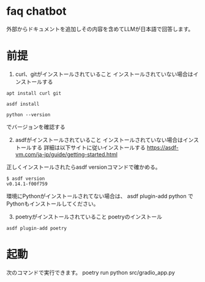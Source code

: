 # faq chatbot
外部からドキュメントを追加しその内容を含めてLLMが日本語で回答します。

# 前提
1. curl、gitがインストールされていること
インストールされていない場合はインストールする
```
apt install curl git
```


```
asdf install
```

```
python --version
```
でバージョンを確認する


2. asdfがインストールされていること
インストールされていない場合はインストールする
詳細は以下サイトに従いインストールする
https://asdf-vm.com/ja-jp/guide/getting-started.html

正しくインストールされたらasdf versionコマンドで確かめる。

```
$ asdf version
v0.14.1-f00f759

```




環境にPythonがインストールされてない場合は、
asdf plugin-add python
でPythonもインストールしてください。

3. poetryがインストールされていること
poetryのインストール

```
asdf plugin-add poetry
```

# 起動
次のコマンドで実行できます。
poetry run python src/gradio_app.py

